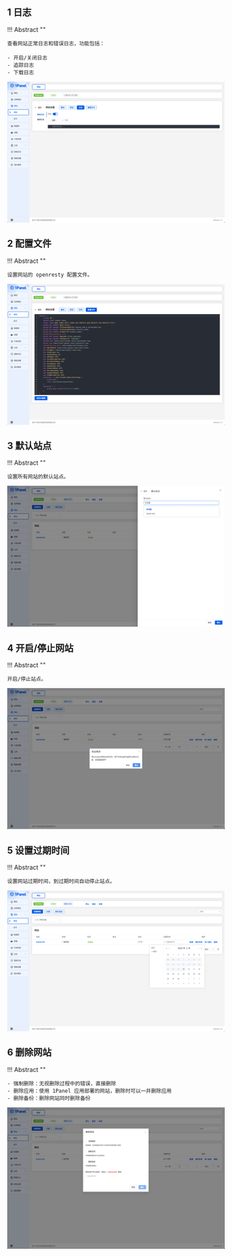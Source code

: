 
## 1 日志

!!! Abstract ""

    查看网站正常日志和错误日志，功能包括：

    - 开启/关闭日志
    - 追踪日志
    - 下载日志

![img.png](../../img/websites/log.png)

## 2 配置文件

!!! Abstract ""

    设置网站的 openresty 配置文件。

![img.png](../../img/websites/web_openresty.png)

## 3 默认站点

!!! Abstract ""

    设置所有网站的默认站点。

![img.png](../../img/websites/website_default.png)

## 4 开启/停止网站

!!! Abstract ""

    开启/停止站点。

![img.png](../../img/websites/website_start.png)

## 5 设置过期时间

!!! Abstract ""

    设置网站过期时间，到过期时间自动停止站点。

![img.png](../../img/websites/web_expire.png)

## 6 删除网站

!!! Abstract ""
    
    - 强制删除：无视删除过程中的错误，直接删除
    - 删除应用：使用 1Panel 应用部署的网站，删除时可以一并删除应用
    - 删除备份：删除网站同时删除备份

![img.png](../../img/websites/website_del.png)
